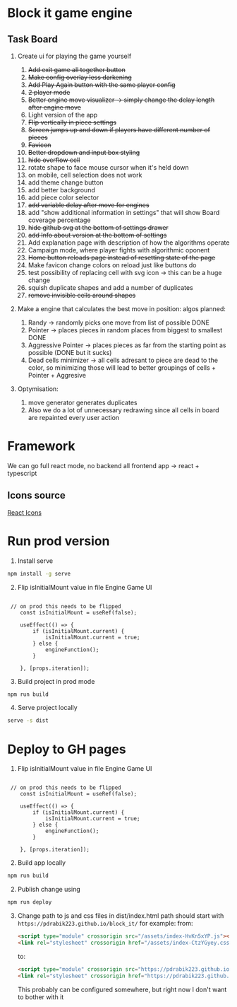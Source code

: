 # Block it game engine

## Task Board

1. Create ui for playing the game yourself
   1. ~~Add exit game all together button~~
   2. ~~Make config overlay less darkening~~
   3. ~~Add Play Again button with the same player config~~
   4. ~~2 player mode~~
   5. ~~Better engine move visualizer -> simply change the delay length after engine move~~
   6. Light version of the app  
   7. ~~Flip vertically in piece settings~~
   8. ~~Screen jumps up and down if players have different number of pieces~~
   9. ~~Favicon~~
   10. ~~Better dropdown and input box styling~~
   11. ~~hide overflow cell~~
   12. rotate shape to face mouse cursor when it's held down
   13. on mobile, cell selection does not work
   14. add theme change button
   15. add better background
   16. add piece color selector
   17. ~~add variable delay after move for engines~~
   18. add "show additional information in settings" that will show Board coverage percentage 
   19. ~~hide github svg at the bottom of settings drawer~~
   20. ~~add Info about version at the bottom of settings~~
   21. Add explanation page with description of how the algorithms operate
   22. Campaign mode, where player fights with algorithmic oponent 
   23. ~~Home button reloads page instead of resetting state of the page~~
   24. Make favicon change colors on reload just like buttons do 
   25. test possibility of replacing cell with svg icon -> this can be a huge change
   26. squish duplicate shapes and add a number of duplicates
   27. ~~remove invisible cells around shapes~~

2. Make a engine that calculates the best move in position:
    algos planned:
    1. Randy -> randomly picks one move from list of possible DONE
    2. Pointer -> places pieces in random places from biggest to smallest DONE
    3. Aggressive Pointer -> places pieces as far from the starting point as possible (DONE but it sucks)
    4. Dead cells minimizer -> all cells adresant to piece are dead to the color, so minimizing those will lead to better groupings of cells + Pointer + Aggresive

3. Optymisation:
   1. move generator generates duplicates
   2. Also we do a lot of unnecessary redrawing since all cells in board are repainted every user action

# Framework
We can go full react mode, no backend all frontend app -> react + typescript 

## Icons source
[React Icons](https://react-icons.github.io/react-icons/)

# Run prod version
1. Install serve
``` bash
npm install -g serve
```
2. Flip isInitialMount value in file Engine Game UI
``` tsx

 // on prod this needs to be flipped
    const isInitialMount = useRef(false);

    useEffect(() => {
        if (isInitialMount.current) {
            isInitialMount.current = true;
        } else {
            engineFunction();
        }

    }, [props.iteration]);

```

3. Build project in prod mode
``` bash
npm run build
```
4. Serve project locally 
``` bash
serve -s dist
```

# Deploy to GH pages

1. Flip isInitialMount value in file Engine Game UI
``` tsx

 // on prod this needs to be flipped
    const isInitialMount = useRef(false);

    useEffect(() => {
        if (isInitialMount.current) {
            isInitialMount.current = true;
        } else {
            engineFunction();
        }

    }, [props.iteration]);

```

2. Build app locally 
``` bash
npm run build
```

2. Publish change using 
``` bash
npm run deploy
```

3. Change path to js and css files in dist/index.html path should start with ```https://pdrabik223.github.io/block_it/```
for example: 
   from:
   ``` html
   <script type="module" crossorigin src="/assets/index-HvKn5xYP.js"></script>
   <link rel="stylesheet" crossorigin href="/assets/index-CtzYGyey.css">
   ```  
   to: 
   ``` html
   <script type="module" crossorigin src="https://pdrabik223.github.io/block_it/assets/index-HvKn5xYP.js"></script>
   <link rel="stylesheet" crossorigin href="https://pdrabik223.github.io/block_it/assets/index-CtzYGyey.css">
   ```
   This probably can be configured somewhere, but right now I don't want to bother with it   
